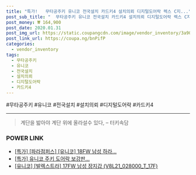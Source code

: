 ```yaml
--- 
title: "특가!   무타공주키 유니코 전국설치 카드키4 설치의뢰 디지털도어락 렉스 C지..." 
post_sub_title: "  무타공주키 유니코 전국설치 카드키4 설치의뢰 디지털도어락 렉스 C지역 번호키" 
post_money: ₩ 164,900 
post_date: 2020.01.31 
post_img_url: https://static.coupangcdn.com/image/vendor_inventory/3a90/ff7f9355ffc6e8f35a28a580dd6aa1a3ca824e051c7cce54b5fd4ab872dd.jpg 
post_link_url: https://coupa.ng/bnPifP 
categories: 
  - vendor_inventory 
tags: 
  - 무타공주키 
  - 유니코 
  - 전국설치 
  - 설치의뢰 
  - 디지털도어락 
  - 카드키4 
--- 
```

  #무타공주키 #유니코 #전국설치 #설치의뢰 #디지털도어락 #카드키4 
<hr> 

> 계단을 밟아야 계단 위에 올라설수 있다, – 터키속담 


### POWER LINK

* <a href="https://blog.naver.com/sakai111/221787737100" target="_blank">[특가] [파라점퍼스] [유니코] 18FW 남성 하라...</a>
* <a href="https://blog.naver.com/santokki14/221792762400" target="_blank">[특가] 유니코 주키 도어락 보강판...</a>
* <a href="https://blog.naver.com/santokki14/221785319722" target="_blank">[유니코] [발렉스트라] 17FW 남성 장지갑 (V8L21_028000_T_17F)</a>
